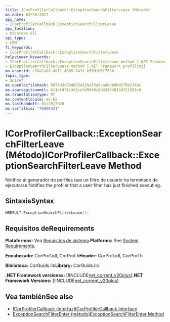 ```yaml
---
title: ICorProfilerCallback::ExceptionSearchFilterLeave (Método)
ms.date: 03/30/2017
api_name:
- ICorProfilerCallback.ExceptionSearchFilterLeave
api_location:
- mscorwks.dll
api_type:
- COM
f1_keywords:
- ICorProfilerCallback::ExceptionSearchFilterLeave
helpviewer_keywords:
- ICorProfilerCallback::ExceptionSearchFilterLeave method [.NET Framework profiling]
- ExceptionSearchFilterLeave method [.NET Framework profiling]
ms.assetid: c28a2a82-dd11-4385-843f-b509fb61753b
topic_type:
- apiref
ms.openlocfilehash: 607143d7848534329a55a9caebdb6b9175b2749c
ms.sourcegitcommit: b11efd71c3d5ce3d9449c8d4345481b9f21392c6
ms.translationtype: MT
ms.contentlocale: es-ES
ms.lasthandoff: 01/29/2020
ms.locfileid: "76866421"
---
```

# <a name="icorprofilercallbackexceptionsearchfilterleave-method"></a><span data-ttu-id="86913-102">ICorProfilerCallback::ExceptionSearchFilterLeave (Método)</span><span class="sxs-lookup"><span data-stu-id="86913-102">ICorProfilerCallback::ExceptionSearchFilterLeave Method</span></span>
<span data-ttu-id="86913-103">Notifica al generador de perfiles que un filtro de usuario ha terminado de ejecutarse.</span><span class="sxs-lookup"><span data-stu-id="86913-103">Notifies the profiler that a user filter has just finished executing.</span></span>  
  
## <a name="syntax"></a><span data-ttu-id="86913-104">Sintaxis</span><span class="sxs-lookup"><span data-stu-id="86913-104">Syntax</span></span>  
  
```cpp  
HRESULT ExceptionSearchFilterLeave();  
```  
  
## <a name="requirements"></a><span data-ttu-id="86913-105">Requisitos de</span><span class="sxs-lookup"><span data-stu-id="86913-105">Requirements</span></span>  
 <span data-ttu-id="86913-106">**Plataformas:** Vea [Requisitos de sistema](../../../../docs/framework/get-started/system-requirements.md).</span><span class="sxs-lookup"><span data-stu-id="86913-106">**Platforms:** See [System Requirements](../../../../docs/framework/get-started/system-requirements.md).</span></span>  
  
 <span data-ttu-id="86913-107">**Encabezado:** CorProf.idl, CorProf.h</span><span class="sxs-lookup"><span data-stu-id="86913-107">**Header:** CorProf.idl, CorProf.h</span></span>  
  
 <span data-ttu-id="86913-108">**Biblioteca:** CorGuids.lib</span><span class="sxs-lookup"><span data-stu-id="86913-108">**Library:** CorGuids.lib</span></span>  
  
 <span data-ttu-id="86913-109">**.NET Framework versiones:** [!INCLUDE[net_current_v20plus](../../../../includes/net-current-v20plus-md.md)]</span><span class="sxs-lookup"><span data-stu-id="86913-109">**.NET Framework Versions:** [!INCLUDE[net_current_v20plus](../../../../includes/net-current-v20plus-md.md)]</span></span>  
  
## <a name="see-also"></a><span data-ttu-id="86913-110">Vea también</span><span class="sxs-lookup"><span data-stu-id="86913-110">See also</span></span>

- [<span data-ttu-id="86913-111">ICorProfilerCallback (interfaz)</span><span class="sxs-lookup"><span data-stu-id="86913-111">ICorProfilerCallback Interface</span></span>](icorprofilercallback-interface.md)
- [<span data-ttu-id="86913-112">ExceptionSearchFilterEnter (método)</span><span class="sxs-lookup"><span data-stu-id="86913-112">ExceptionSearchFilterEnter Method</span></span>](icorprofilercallback-exceptionsearchfilterenter-method.md)
